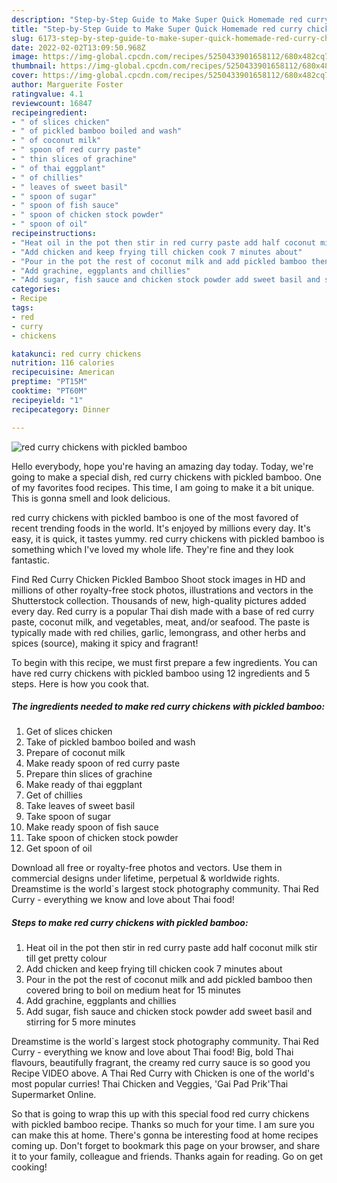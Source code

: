 ```yaml
---
description: "Step-by-Step Guide to Make Super Quick Homemade red curry chickens with pickled bamboo"
title: "Step-by-Step Guide to Make Super Quick Homemade red curry chickens with pickled bamboo"
slug: 6173-step-by-step-guide-to-make-super-quick-homemade-red-curry-chickens-with-pickled-bamboo
date: 2022-02-02T13:09:50.968Z
image: https://img-global.cpcdn.com/recipes/5250433901658112/680x482cq70/red-curry-chickens-with-pickled-bamboo-recipe-main-photo.jpg
thumbnail: https://img-global.cpcdn.com/recipes/5250433901658112/680x482cq70/red-curry-chickens-with-pickled-bamboo-recipe-main-photo.jpg
cover: https://img-global.cpcdn.com/recipes/5250433901658112/680x482cq70/red-curry-chickens-with-pickled-bamboo-recipe-main-photo.jpg
author: Marguerite Foster
ratingvalue: 4.1
reviewcount: 16847
recipeingredient:
- " of slices chicken"
- " of pickled bamboo boiled and wash"
- " of coconut milk"
- " spoon of red curry paste"
- " thin slices of grachine"
- " of thai eggplant"
- " of chillies"
- " leaves of sweet basil"
- " spoon of sugar"
- " spoon of fish sauce"
- " spoon of chicken stock powder"
- " spoon of oil"
recipeinstructions:
- "Heat oil in the pot then stir in red curry paste add half coconut milk stir till get pretty colour"
- "Add chicken and keep frying till chicken cook 7 minutes about"
- "Pour in the pot the rest of coconut milk and add pickled bamboo then covered bring to boil on medium heat for 15 minutes"
- "Add grachine, eggplants and chillies"
- "Add sugar, fish sauce and chicken stock powder add sweet basil and stirring for 5 more minutes"
categories:
- Recipe
tags:
- red
- curry
- chickens

katakunci: red curry chickens 
nutrition: 116 calories
recipecuisine: American
preptime: "PT15M"
cooktime: "PT60M"
recipeyield: "1"
recipecategory: Dinner

---
```



![red curry chickens with pickled bamboo](https://img-global.cpcdn.com/recipes/5250433901658112/680x482cq70/red-curry-chickens-with-pickled-bamboo-recipe-main-photo.jpg)

Hello everybody, hope you're having an amazing day today. Today, we're going to make a special dish, red curry chickens with pickled bamboo. One of my favorites food recipes. This time, I am going to make it a bit unique. This is gonna smell and look delicious.

red curry chickens with pickled bamboo is one of the most favored of recent trending foods in the world. It's enjoyed by millions every day. It's easy, it is quick, it tastes yummy. red curry chickens with pickled bamboo is something which I've loved my whole life. They're fine and they look fantastic.

Find Red Curry Chicken Pickled Bamboo Shoot stock images in HD and millions of other royalty-free stock photos, illustrations and vectors in the Shutterstock collection. Thousands of new, high-quality pictures added every day. Red curry is a popular Thai dish made with a base of red curry paste, coconut milk, and vegetables, meat, and/or seafood. The paste is typically made with red chilies, garlic, lemongrass, and other herbs and spices (source), making it spicy and fragrant!


To begin with this recipe, we must first prepare a few ingredients. You can have red curry chickens with pickled bamboo using 12 ingredients and 5 steps. Here is how you cook that.

<!--inarticleads1-->

##### The ingredients needed to make red curry chickens with pickled bamboo:

1. Get  of slices chicken
1. Take  of pickled bamboo boiled and wash
1. Prepare  of coconut milk
1. Make ready  spoon of red curry paste
1. Prepare  thin slices of grachine
1. Make ready  of thai eggplant
1. Get  of chillies
1. Take  leaves of sweet basil
1. Take  spoon of sugar
1. Make ready  spoon of fish sauce
1. Take  spoon of chicken stock powder
1. Get  spoon of oil


Download all free or royalty-free photos and vectors. Use them in commercial designs under lifetime, perpetual &amp; worldwide rights. Dreamstime is the world`s largest stock photography community. Thai Red Curry - everything we know and love about Thai food! 

<!--inarticleads2-->

##### Steps to make red curry chickens with pickled bamboo:

1. Heat oil in the pot then stir in red curry paste add half coconut milk stir till get pretty colour
1. Add chicken and keep frying till chicken cook 7 minutes about
1. Pour in the pot the rest of coconut milk and add pickled bamboo then covered bring to boil on medium heat for 15 minutes
1. Add grachine, eggplants and chillies
1. Add sugar, fish sauce and chicken stock powder add sweet basil and stirring for 5 more minutes


Dreamstime is the world`s largest stock photography community. Thai Red Curry - everything we know and love about Thai food! Big, bold Thai flavours, beautifully fragrant, the creamy red curry sauce is so good you Recipe VIDEO above. A Thai Red Curry with Chicken is one of the world&#39;s most popular curries! Thai Chicken and Veggies, &#39;Gai Pad Prik&#39;Thai Supermarket Online. 

So that is going to wrap this up with this special food red curry chickens with pickled bamboo recipe. Thanks so much for your time. I am sure you can make this at home. There's gonna be interesting food at home recipes coming up. Don't forget to bookmark this page on your browser, and share it to your family, colleague and friends. Thanks again for reading. Go on get cooking!
